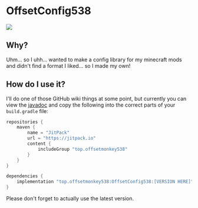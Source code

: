 # OffsetConfig538
[![](https://jitpack.io/v/top.offsetmonkey538/OffsetConfig538.svg)](https://jitpack.io/#top.offsetmonkey538/OffsetConfig538)
## Why?
Uhm... so I uhh... wanted to make a config library for my minecraft mods and didn't find a format I liked... so I made my own!

## How do I use it?
I'll do one of those GitHub wiki things at some point, but currently you can view the [javadoc](https://jitpack.io/top.offsetmonkey538/OffsetConfig538/latest/javadoc) and copy the following into the correct parts of your `build.gradle` file: 
```gradle
repositories {
    maven {
        name = "JitPack"
        url = "https://jitpack.io"
        content {
            includeGroup "top.offsetmonkey538"
        }
    }
}

dependencies {
    implementation "top.offsetmonkey538:OffsetConfig538:[VERSION HERE]" // fixme: put the latest version here
}
```
Please don't forget to actually use the latest version.
